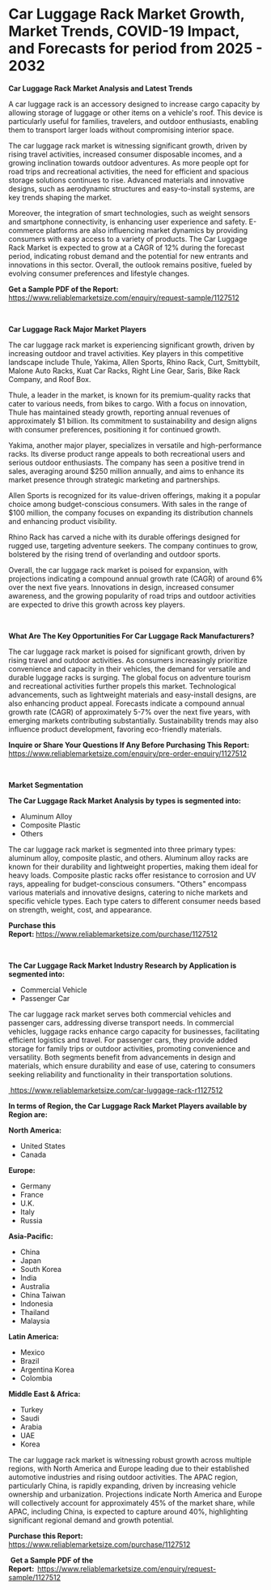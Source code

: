 <p><h1>Car Luggage Rack Market Growth, Market Trends, COVID-19 Impact, and Forecasts for period from 2025 - 2032</h1></p><p><strong>Car Luggage Rack Market Analysis and Latest Trends</strong></p>
<p><p>A car luggage rack is an accessory designed to increase cargo capacity by allowing storage of luggage or other items on a vehicle's roof. This device is particularly useful for families, travelers, and outdoor enthusiasts, enabling them to transport larger loads without compromising interior space. </p><p>The car luggage rack market is witnessing significant growth, driven by rising travel activities, increased consumer disposable incomes, and a growing inclination towards outdoor adventures. As more people opt for road trips and recreational activities, the need for efficient and spacious storage solutions continues to rise. Advanced materials and innovative designs, such as aerodynamic structures and easy-to-install systems, are key trends shaping the market. </p><p>Moreover, the integration of smart technologies, such as weight sensors and smartphone connectivity, is enhancing user experience and safety. E-commerce platforms are also influencing market dynamics by providing consumers with easy access to a variety of products. The Car Luggage Rack Market is expected to grow at a CAGR of 12% during the forecast period, indicating robust demand and the potential for new entrants and innovations in this sector. Overall, the outlook remains positive, fueled by evolving consumer preferences and lifestyle changes.</p></p>
<p><strong>Get a Sample PDF of the Report:&nbsp;</strong> <a href="https://www.reliablemarketsize.com/enquiry/request-sample/1127512?utm_campaign=3021&utm_medium=2&utm_source=Github&utm_content=ia&utm_term=17042025&utm_id=car-luggage-rack">https://www.reliablemarketsize.com/enquiry/request-sample/1127512</a></p>
<p>&nbsp;</p>
<p><strong>Car Luggage Rack Major Market Players</strong></p>
<p><p>The car luggage rack market is experiencing significant growth, driven by increasing outdoor and travel activities. Key players in this competitive landscape include Thule, Yakima, Allen Sports, Rhino Rack, Curt, Smittybilt, Malone Auto Racks, Kuat Car Racks, Right Line Gear, Saris, Bike Rack Company, and Roof Box.</p><p>Thule, a leader in the market, is known for its premium-quality racks that cater to various needs, from bikes to cargo. With a focus on innovation, Thule has maintained steady growth, reporting annual revenues of approximately $1 billion. Its commitment to sustainability and design aligns with consumer preferences, positioning it for continued growth.</p><p>Yakima, another major player, specializes in versatile and high-performance racks. Its diverse product range appeals to both recreational users and serious outdoor enthusiasts. The company has seen a positive trend in sales, averaging around $250 million annually, and aims to enhance its market presence through strategic marketing and partnerships.</p><p>Allen Sports is recognized for its value-driven offerings, making it a popular choice among budget-conscious consumers. With sales in the range of $100 million, the company focuses on expanding its distribution channels and enhancing product visibility.</p><p>Rhino Rack has carved a niche with its durable offerings designed for rugged use, targeting adventure seekers. The company continues to grow, bolstered by the rising trend of overlanding and outdoor sports.</p><p>Overall, the car luggage rack market is poised for expansion, with projections indicating a compound annual growth rate (CAGR) of around 6% over the next five years. Innovations in design, increased consumer awareness, and the growing popularity of road trips and outdoor activities are expected to drive this growth across key players.</p></p>
<p>&nbsp;</p>
<p><strong>What Are The Key Opportunities For Car Luggage Rack Manufacturers?</strong></p>
<p><p>The car luggage rack market is poised for significant growth, driven by rising travel and outdoor activities. As consumers increasingly prioritize convenience and capacity in their vehicles, the demand for versatile and durable luggage racks is surging. The global focus on adventure tourism and recreational activities further propels this market. Technological advancements, such as lightweight materials and easy-install designs, are also enhancing product appeal. Forecasts indicate a compound annual growth rate (CAGR) of approximately 5-7% over the next five years, with emerging markets contributing substantially. Sustainability trends may also influence product development, favoring eco-friendly materials.</p></p>
<p><strong>Inquire or Share Your Questions If Any Before Purchasing This Report:</strong> <a href="https://www.reliablemarketsize.com/enquiry/pre-order-enquiry/1127512?utm_campaign=3021&utm_medium=2&utm_source=Github&utm_content=ia&utm_term=17042025&utm_id=car-luggage-rack">https://www.reliablemarketsize.com/enquiry/pre-order-enquiry/1127512</a></p>
<p>&nbsp;</p>
<p><strong>Market Segmentation</strong></p>
<p><strong>The Car Luggage Rack Market Analysis by types is segmented into:</strong></p>
<p><ul><li>Aluminum Alloy</li><li>Composite Plastic</li><li>Others</li></ul></p>
<p><p>The car luggage rack market is segmented into three primary types: aluminum alloy, composite plastic, and others. Aluminum alloy racks are known for their durability and lightweight properties, making them ideal for heavy loads. Composite plastic racks offer resistance to corrosion and UV rays, appealing for budget-conscious consumers. "Others" encompass various materials and innovative designs, catering to niche markets and specific vehicle types. Each type caters to different consumer needs based on strength, weight, cost, and appearance.</p></p>
<p><strong>Purchase this Report:&nbsp;</strong><a href="https://www.reliablemarketsize.com/purchase/1127512?utm_campaign=3021&utm_medium=2&utm_source=Github&utm_content=ia&utm_term=17042025&utm_id=car-luggage-rack">https://www.reliablemarketsize.com/purchase/1127512</a></p>
<p>&nbsp;</p>
<p><strong>The Car Luggage Rack Market Industry Research by Application is segmented into:</strong></p>
<p><ul><li>Commercial Vehicle</li><li>Passenger Car</li></ul></p>
<p><p>The car luggage rack market serves both commercial vehicles and passenger cars, addressing diverse transport needs. In commercial vehicles, luggage racks enhance cargo capacity for businesses, facilitating efficient logistics and travel. For passenger cars, they provide added storage for family trips or outdoor activities, promoting convenience and versatility. Both segments benefit from advancements in design and materials, which ensure durability and ease of use, catering to consumers seeking reliability and functionality in their transportation solutions.</p></p>
<p><a href="https://www.reliablemarketsize.com/car-luggage-rack-r1127512?utm_campaign=3021&utm_medium=2&utm_source=Github&utm_content=ia&utm_term=17042025&utm_id=car-luggage-rack">&nbsp;https://www.reliablemarketsize.com/car-luggage-rack-r1127512</a></p>
<p><strong>In terms of Region, the Car Luggage Rack Market Players available by Region are:</strong></p>
<p>
    <p> <strong> North America: </strong>
        <ul>
            <li>United States</li>
            <li>Canada</li>
        </ul>
        </p> 
    <p> <strong> Europe: </strong>
        <ul>
            <li>Germany</li>
            <li>France</li>
            <li>U.K.</li>
            <li>Italy</li>
            <li>Russia</li>
        </ul>
        </p> 
    <p> <strong> Asia-Pacific: </strong>
        <ul>
            <li>China</li>
            <li>Japan</li>
            <li>South Korea</li>
            <li>India</li>
            <li>Australia</li>
            <li>China Taiwan</li>
            <li>Indonesia</li>
            <li>Thailand</li>
            <li>Malaysia</li>
        </ul>
        </p> 
    <p> <strong> Latin America: </strong>
        <ul>
            <li>Mexico</li>
            <li>Brazil</li>
            <li>Argentina Korea</li>
            <li>Colombia</li>
        </ul>
        </p> 
    <p> <strong> Middle East & Africa: </strong>
        <ul>
            <li>Turkey</li>
            <li>Saudi</li>
            <li>Arabia</li>
            <li>UAE</li>
            <li>Korea</li>
        </ul>
    </p>
    </p>
<p><p>The car luggage rack market is witnessing robust growth across multiple regions, with North America and Europe leading due to their established automotive industries and rising outdoor activities. The APAC region, particularly China, is rapidly expanding, driven by increasing vehicle ownership and urbanization. Projections indicate North America and Europe will collectively account for approximately 45% of the market share, while APAC, including China, is expected to capture around 40%, highlighting significant regional demand and growth potential.</p></p>
<p><strong>Purchase this Report: </strong><a href="https://www.reliablemarketsize.com/purchase/1127512?utm_campaign=3021&utm_medium=2&utm_source=Github&utm_content=ia&utm_term=17042025&utm_id=car-luggage-rack">https://www.reliablemarketsize.com/purchase/1127512</a></p>
<p>&nbsp;<strong>Get a Sample PDF of the Report:&nbsp;&nbsp;</strong><a href="https://www.reliablemarketsize.com/enquiry/request-sample/1127512?utm_campaign=3021&utm_medium=2&utm_source=Github&utm_content=ia&utm_term=17042025&utm_id=car-luggage-rack">https://www.reliablemarketsize.com/enquiry/request-sample/1127512</a></p>
<p><strong></strong></p>
<p><p></p><p></p><p></p></p>